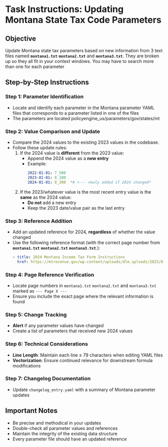 # Task Instructions: Updating Montana State Tax Code Parameters

## Objective
Update Montana state tax parameters based on new information from 3 text files named **`montana1.txt`** **`montana2.txt`** and **`montana3.txt`**.
They are broken up so they all fit in your context windows. You may have to search more than one for each parameter

## Step-by-Step Instructions

### Step 1: Parameter Identification
- Locate and identify each parameter in the Montana parameter YAML files that corresponds to a parameter listed in one of the files
- The parameters are located policyengine_us/parameters/gov/states/mt


### Step 2: Value Comparison and Update
- Compare the 2024 values to the existing 2023 values in the codebase.
- Follow these update rules:
  1. If the 2024 value is **different** from the 2023 value:
     - Append the 2024 value as a **new entry**
     - Example:
       ```yaml
       2022-01-01: 7_500
       2023-01-01: 8_100
       2024-01-01: 8_200  *# <--- newly added if 2024 changed*
       ```
  2. If the 2023/whatever value is the most recent entry value is the **same** as the 2024 value:
     - **Do not** add a new entry
     - Keep the 2023 date/value pair as the last entry

### Step 3: Reference Addition
- Add an updated reference for 2024, **regardless** of whether the value changed
- Use the following reference format (with the correct page number from **`montana1.txt`** **`montana2.txt`** **`montana3.txt`**.):
  ```yaml
  - title: 2024 Montana Income Tax Form Instructions
    href: https://mtrevenue.gov/wp-content/uploads/dlm_uploads/2025/02/Form-2-Instructions-2024-2.pdf
  ```

### Step 4: Page Reference Verification
- Locate page numbers in `montana1.txt` `montana2.txt` and `montana3.txt` marked as `--- Page X ---`
- Ensure you include the exact page where the relevant information is found

### Step 5: Change Tracking
- **Alert** if any parameter values have changed
- Create a list of parameters that received new 2024 values

### Step 6: Technical Considerations
- **Line Length**: Maintain each line ≤ 79 characters when editing YAML files
- **Vectorization**: Ensure continued relevance for downstream formula modifications

### Step 7: Changelog Documentation
- Update `changelog_entry.yaml` with a summary of Montana parameter updates


## Important Notes
- Be precise and methodical in your updates
- Double-check all parameter values and references
- Maintain the integrity of the existing data structure
- Every parameter file should have an updated reference 
